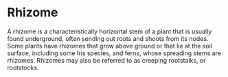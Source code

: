 # Rhizome

A rhizome is a characteristically horizontal stem of a plant that is usually found underground, often sending out roots and shoots from its nodes. Some plants have rhizomes that grow above ground or that lie at the soil surface, including some Iris species, and ferns, whose spreading stems are rhizomes. Rhizomes may also be referred to as creeping rootstalks, or rootstocks.

